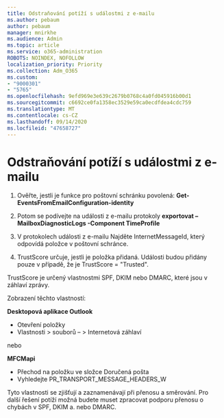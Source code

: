 ```yaml
---
title: Odstraňování potíží s událostmi z e-mailu
ms.author: pebaum
author: pebaum
manager: mnirkhe
ms.audience: Admin
ms.topic: article
ms.service: o365-administration
ROBOTS: NOINDEX, NOFOLLOW
localization_priority: Priority
ms.collection: Adm_O365
ms.custom:
- "9000301"
- "5765"
ms.openlocfilehash: 9efd969e3e639c2679b0768c4a0fd045916b00d1
ms.sourcegitcommit: c6692ce0fa1358ec3529e59ca0ecdfdea4cdc759
ms.translationtype: MT
ms.contentlocale: cs-CZ
ms.lasthandoff: 09/14/2020
ms.locfileid: "47658727"
---
```

# <a name="troubleshooting-events-from-email"></a>Odstraňování potíží s událostmi z e-mailu

1. Ověřte, jestli je funkce pro poštovní schránku povolená: **Get- <mailbox> EventsFromEmailConfiguration-identity**

2. Potom se podívejte na události z e-mailu protokoly **exportovat – MailboxDiagnosticLogs <mailbox> -Component TimeProfile**

3. V protokolech události z e-mailu Najděte InternetMessageId, který odpovídá položce v poštovní schránce.  

4. TrustScore určuje, jestli je položka přidaná. Události budou přidány pouze v případě, že je TrustScore = "Trusted".

TrustScore je určený vlastnostmi SPF, DKIM nebo DMARC, které jsou v záhlaví zprávy.

Zobrazení těchto vlastností:

**Desktopová aplikace Outlook**

- Otevření položky
- Vlastnosti > souborů – > Internetová záhlaví

nebo

**MFCMapi**

- Přechod na položku ve složce Doručená pošta
- Vyhledejte PR_TRANSPORT_MESSAGE_HEADERS_W

Tyto vlastnosti se zjišťují a zaznamenávají při přenosu a směrování. Pro další řešení potíží možná budete muset zpracovat podporu přenosu o chybách v SPF, DKIM a. nebo DMARC.